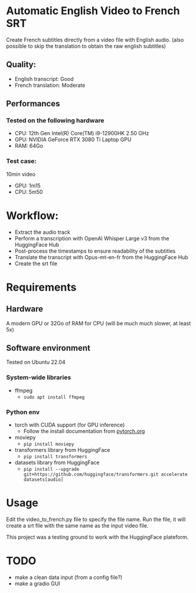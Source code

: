 # Automatic English Video to French SRT

Create French subtitles directly from a video file with English audio. (also possible to skip the translation to obtain the raw english subtitles)

## Quality: 
* English transcript: Good
* French translation: Moderate

## Performances
### Tested on the following hardware
* CPU: 12th Gen Intel(R) Core(TM) i9-12900HK   2.50 GHz
* GPU: NVIDIA GeForce RTX 3080 Ti Laptop GPU
* RAM: 64Go

### Test case:
10min video
* GPU: 1m15
* CPU: 5m50

# Workflow: 
* Extract the audio track
* Perform a transcription with OpenAI Whisper Large v3 from the HuggingFace Hub
* Post-process the timestamps to ensure readability of the subtitles
* Translate the transcript with Opus-mt-en-fr from the HuggingFace Hub
* Create the srt file

# Requirements
## Hardware
A modern GPU or 32Go of RAM for CPU (will be much much slower, at least 5x)

## Software environment
Tested on Ubuntu 22.04
### System-wide libraries
* ffmpeg
  * `sudo apt install ffmpeg`

### Python env
* torch with CUDA support (for GPU inference)
  * Follow the install documentation from [pytorch.org](https://pytorch.org/get-started/locally/)
* moviepy
  * `pip install moviepy`
* transformers library from HuggingFace
  *   `pip install transformers`
* datasets library from HuggingFace
  * `pip install --upgrade git+https://github.com/huggingface/transformers.git accelerate datasets[audio]`

# Usage
  Edit the video_to_french.py file to specify the file name.
  Run the file, it will create a srt file with the same name as the input video file.

 
This project was a testing ground to work with the HuggingFace plateform.

# TODO
* make a clean data input (from a config file?)
* make a gradio GUI
